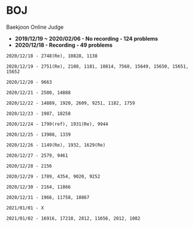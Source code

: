 # BOJ
Baekjoon Online Judge
- **2019/12/19 ~ 2020/02/06 - No recording - 124 problems**
- **2020/12/18 - Recording - 49 problems**

```
2020/12/18 - 2748(Re), 10828, 1138
```
```
2020/12/19 - 2751(Re), 2108, 1181, 10814, 7568, 15649, 15650, 15651, 15652
```
```
2020/12/20 - 9663
```
```
2020/12/21 - 2580, 14888
```
```
2020/12/22 - 14889, 1920, 2609, 9251, 1182, 1759
```
```
2020/12/23 - 1987, 18258
```
```
2020/12/24 - 1799(ref), 1931(Re), 9944
```
```
2020/12/25 - 13908, 1339
```
```
2020/12/26 - 1149(Re), 1932, 1629(Re)
```
```
2020/12/27 - 2579, 9461
```
```
2020/12/28 - 2156
```
```
2020/12/29 - 1789, 4354, 9020, 9252
```
```
2020/12/30 - 2164, 11866
```
```
2020/12/31 - 1966, 11758, 10867
```
```
2021/01/01 - X
```
```
2021/01/02 - 16916, 17218, 2812, 11656, 2012, 1082
```
